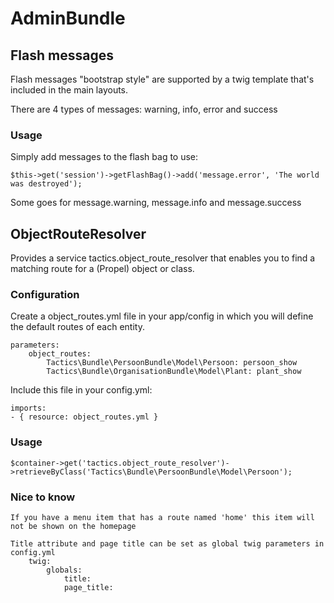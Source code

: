 AdminBundle
===========


Flash messages
--------------
Flash messages "bootstrap style" are supported by a twig template that's included
in the main layouts.

There are 4 types of messages: warning, info, error and success

### Usage

Simply add messages to the flash bag to use:

    $this->get('session')->getFlashBag()->add('message.error', 'The world was destroyed');

Some goes for message.warning, message.info and message.success



ObjectRouteResolver
-------------------

Provides a service tactics.object_route_resolver that enables you to find a 
matching route for a (Propel) object or class.

### Configuration

Create a object_routes.yml file in your app/config in which you will define
the default routes of each entity.

    parameters:
        object_routes:
            Tactics\Bundle\PersoonBundle\Model\Persoon: persoon_show
            Tactics\Bundle\OrganisationBundle\Model\Plant: plant_show


Include this file in your config.yml:

    imports:
    - { resource: object_routes.yml }


### Usage

    $container->get('tactics.object_route_resolver')->retrieveByClass('Tactics\Bundle\PersoonBundle\Model\Persoon');

### Nice to know
    If you have a menu item that has a route named 'home' this item will not be shown on the homepage
    
    Title attribute and page title can be set as global twig parameters in config.yml 
        twig:
            globals:
                title: 
                page_title:
